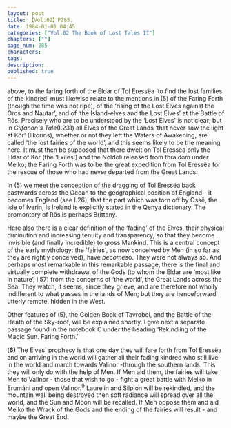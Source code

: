 ```yaml
---
layout: post
title: 【Vol.02】P285.
date: 1984-01-01 04:45
categories: ["Vol.02 The Book of Lost Tales II"]
chapters: [""]
page_num: 285
characters: 
tags: 
description: 
published: true
---
```


<p style="text-indent: 0;">
above, to the faring forth of the Eldar of Tol Eressëa ‘to find the lost families of the kindred’ must likewise relate to the mentions in (5) of the Faring Forth (though the time was not ripe), of the ‘rising of the Lost Elves against the Orcs and Nautar’, and of ‘the Island-elves and the Lost Elves' at the Battle of Rôs. Precisely who are to be understood by the ‘Lost Elves' is not clear; but in <I>Gilfanon's Tale</I>(I.231) all Elves of the Great Lands ‘that never saw the light at Kôr’ (Ilkorins), whether or not they left the Waters of Awakening, are called ‘the lost fairies of the world’, and this seems likely to be the meaning here. It must then be supposed that there dwelt on Tol Eressëa only the Eldar of Kôr (the ‘Exiles') and the Noldoli released from thraldom under Melko; the Faring Forth was to be the great expedition from Tol Eressëa for the rescue of those who had never departed from the Great Lands.
</p>

In (5) we meet the conception of the dragging of Tol Eressëa back eastwards across the Ocean to the geographical position of England - it becomes England (see I.26); that the part which was torn off by Ossë, the Isle of Íverin, is Ireland is explicitly stated in the Qenya dictionary. The promontory of Rôs is perhaps Brittany.

Here also there is a clear definition of the ‘fading’ of the Elves, their physical diminution and increasing tenuity and transparency, so that they become invisible (and finally incredible) to gross Mankind. This is a central concept of the early mythology: the ‘fairies', as now conceived by Men (in so far as they are rightly conceived), have <I>become</I>so. They were not always so. And perhaps most remarkable in this remarkable passage, there is the final and virtually complete withdrawal of the Gods (to whom the Eldar are ‘most like in nature’, I.57) from the concerns of ‘the world’, the Great Lands across the Sea. They watch, it seems, since they grieve, and are therefore not wholly indifferent to what passes in the lands of Men; but they are henceforward utterly remote, hidden in the West.

Other features of (5), the Golden Book of Tavrobel, and the Battle of the Heath of the Sky-roof, will be explained shortly. I give next a separate passage found in the notebook C under the heading ‘Rekindling of the Magic Sun. Faring Forth.’

(<B>6)   </B>The Elves' prophecy is that one day they will fare forth from Tol Eressëa and on arriving in the world will gather all their fading kindred who still live in the world and march towards Valinor -through the southern lands. This they will only do with the help of Men. If Men aid them, the fairies will take Men to Valinor - those that wish to go - fight a great battle with Melko in Erumáni and open Valinor.<SUP>9</SUP> Laurelin and Silpion will be rekindled, and the mountain wall being destroyed then soft radiance will spread over all the world, and the Sun and Moon will be recalled. If Men oppose them and aid Melko the Wrack of the Gods and the ending of the fairies will result - and maybe the Great End.


